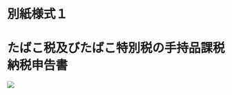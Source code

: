 # 別紙様式１

# たばこ税及びたばこ特別税の手持品課税納税申告書

![](https://www.nta.go.jp/tmp/10eaba86-d728-411b-a662-214d2b07683f/images/5e3abdceeccbb28cb76281489bd8d00b055676a8e8605c2b75505a34e45abbd3.jpg)